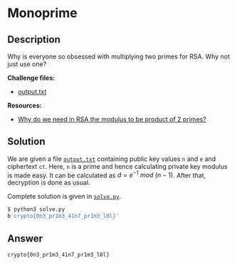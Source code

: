 # Monoprime

## Description

Why is everyone so obsessed with multiplying two primes for RSA. Why not just use one?  

**Challenge files:**

- [output.txt](./output.txt)  

**Resources:**  

- [Why do we need in RSA the modulus to be product of 2 primes?](https://crypto.stackexchange.com/questions/5170/why-do-we-need-in-rsa-the-modulus-to-be-product-of-2-primes)

## Solution

We are given a file [`output.txt`](./output.txt) containing public key values `n` and `e` and ciphertext `ct`. Here, `n` is a prime and hence calculating private key modulus is made easy. It can be calculated as $d = e^{-1}\ mod\ (n-1)$. After that, decryption is done as usual.

Complete solution is given in [`solve.py`](./solve.py).

```bash
$ python3 solve.py
b'crypto{0n3_pr1m3_41n7_pr1m3_l0l}'
```

## Answer

`crypto{0n3_pr1m3_41n7_pr1m3_l0l}`
